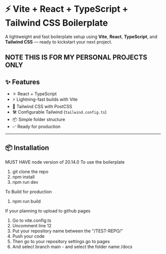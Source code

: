 # ⚡ Vite + React + TypeScript + Tailwind CSS Boilerplate

A lightweight and fast boilerplate setup using **Vite**, **React**, **TypeScript**, and **Tailwind CSS** — ready to kickstart your next project.

NOTE THIS IS FOR MY PERSONAL PROJECTS ONLY
---

## ✨ Features

- ⚛️ React + TypeScript
- ⚡ Lightning-fast builds with Vite
- 🎨 Tailwind CSS with PostCSS
- 🛠️ Configurable Tailwind (`tailwind.config.ts`)
- 📦 Simple folder structure
- ✅ Ready for production

---

## 📦 Installation
MUST HAVE node version of 20.14.0
To use the boilerplate
1. git clone the repo
2. npm install
3. npm run dev

To Build for production 
1. npm run build

If your planning to upload to github pages
1. Go to vite.config.ts 
2. Uncomment line 12 
3. Put your repository name between the "/TEST-REPO/"
4. Push your code
5. Then go to your repository settings go to pages 
6. And select branch main - and select the folder name /docs 
